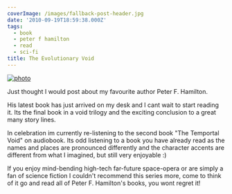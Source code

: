 ```yaml
---
coverImage: /images/fallback-post-header.jpg
date: '2010-09-19T18:59:38.000Z'
tags:
  - book
  - peter f hamilton
  - read
  - sci-fi
title: The Evolutionary Void
---
```


[![](/wp-content/uploads/2010/09/photo.jpg "photo")](/wp-content/uploads/2010/09/photo.jpg)

Just thought I would post about my favourite author Peter F. Hamilton.

<!-- more -->

His latest book has just arrived on my desk and I cant wait to start reading it. Its the final book in a void trilogy and the exciting conclusion to a great many story lines.

In celebration im currently re-listening to the second book "The Temportal Void" on audiobook. Its odd listening to a book you have already read as the names and places are pronounced differently and the character accents are different from what I imagined, but still very enjoyable :)

If you enjoy mind-bending high-tech far-future space-opera or are simply a fan of science fiction I couldn't recommend this series more, come to think of it go and read all of Peter F. Hamilton's books, you wont regret it!
